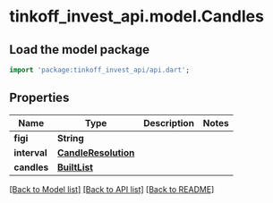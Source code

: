 # tinkoff_invest_api.model.Candles

## Load the model package
```dart
import 'package:tinkoff_invest_api/api.dart';
```

## Properties
Name | Type | Description | Notes
------------ | ------------- | ------------- | -------------
**figi** | **String** |  | 
**interval** | [**CandleResolution**](CandleResolution.md) |  | 
**candles** | [**BuiltList<Candle>**](Candle.md) |  | 

[[Back to Model list]](../README.md#documentation-for-models) [[Back to API list]](../README.md#documentation-for-api-endpoints) [[Back to README]](../README.md)


